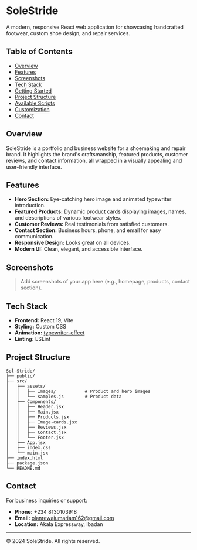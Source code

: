# SoleStride

A modern, responsive React web application for showcasing handcrafted footwear, custom shoe design, and repair services.

## Table of Contents

- [Overview](#overview)
- [Features](#features)
- [Screenshots](#screenshots)
- [Tech Stack](#tech-stack)
- [Getting Started](#getting-started)
- [Project Structure](#project-structure)
- [Available Scripts](#available-scripts)
- [Customization](#customization)
- [Contact](#contact)

## Overview

SoleStride is a portfolio and business website for a shoemaking and repair brand. It highlights the brand's craftsmanship, featured products, customer reviews, and contact information, all wrapped in a visually appealing and user-friendly interface.

## Features

- **Hero Section:** Eye-catching hero image and animated typewriter introduction.
- **Featured Products:** Dynamic product cards displaying images, names, and descriptions of various footwear styles.
- **Customer Reviews:** Real testimonials from satisfied customers.
- **Contact Section:** Business hours, phone, and email for easy communication.
- **Responsive Design:** Looks great on all devices.
- **Modern UI:** Clean, elegant, and accessible interface.

## Screenshots

> Add screenshots of your app here (e.g., homepage, products, contact section).

## Tech Stack

- **Frontend:** React 19, Vite
- **Styling:** Custom CSS
- **Animation:** [typewriter-effect](https://www.npmjs.com/package/typewriter-effect)
- **Linting:** ESLint

## Project Structure

```
Sol-Stride/
├── public/
├── src/
│   ├── assets/
│   │   ├── Images/           # Product and hero images
│   │   └── samples.js        # Product data
│   ├── Components/
│   │   ├── Header.jsx
│   │   ├── Main.jsx
│   │   ├── Products.jsx
│   │   ├── Image-cards.jsx
│   │   ├── Reviews.jsx
│   │   ├── Contact.jsx
│   │   └── Footer.jsx
│   ├── App.jsx
│   ├── index.css
│   └── main.jsx
├── index.html
├── package.json
└── README.md
```

## Contact

For business inquiries or support:

- **Phone:** +234 8130103918
- **Email:** olanrewajumariam162@gmail.com
- **Location:** Akala Expressway, Ibadan

---

© 2024 SoleStride. All rights reserved.
